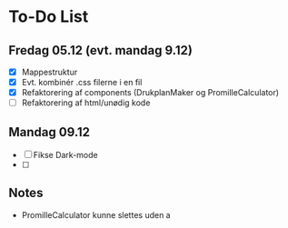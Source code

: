 # To-Do List

## Fredag 05.12 (evt. mandag 9.12)
- [X] Mappestruktur
- [X] Evt. kombinér .css filerne i en fil
- [X] Refaktorering af components (DrukplanMaker og PromilleCalculator)
- [ ] Refaktorering af html/unødig kode

## Mandag 09.12
- [ ] Fikse Dark-mode
- [ ] 

## Notes
- PromilleCalculator kunne slettes uden a